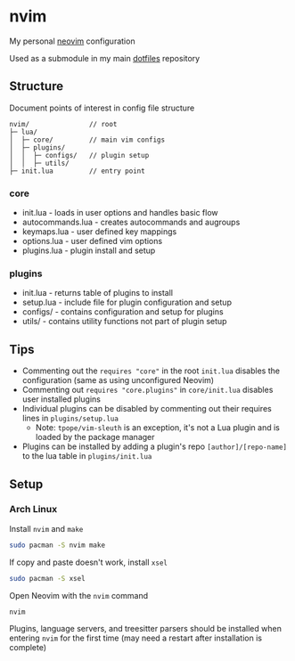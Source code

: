 # nvim

My personal [neovim](https://github.com/neovim/neovim) configuration

Used as a submodule in my main [dotfiles](https://github.com/liraymond04/.dotfiles) repository

## Structure

Document points of interest in config file structure

```
nvim/               // root
├─ lua/
│  ├─ core/         // main vim configs
│  ├─ plugins/
│  │  ├─ configs/   // plugin setup
│  │  ├─ utils/
├─ init.lua         // entry point
```

### core

 - init.lua - loads in user options and handles basic flow
 - autocommands.lua - creates autocommands and augroups
 - keymaps.lua - user defined key mappings
 - options.lua - user defined vim options
 - plugins.lua - plugin install and setup

### plugins
 - init.lua - returns
 table of plugins to install
 - setup.lua - include file for plugin configuration and setup
 - configs/ - contains
 configuration and setup for plugins
 - utils/ - contains utility functions not part of plugin setup
 
## Tips

 - Commenting out the `requires "core"` in the root `init.lua` disables the configuration (same as using unconfigured Neovim)
 - Commenting out `requires "core.plugins"` in `core/init.lua` disables user installed plugins
 - Individual plugins can be disabled by commenting out their requires lines in `plugins/setup.lua`
    - Note: `tpope/vim-sleuth` is an exception, it's not a Lua plugin and is loaded by the package manager
 - Plugins can be installed by adding a plugin's repo `[author]/[repo-name]` to the lua table in `plugins/init.lua`

## Setup

### Arch Linux

Install `nvim` and `make`

```bash
sudo pacman -S nvim make
```

If copy and paste doesn't work, install `xsel`

```bash
sudo pacman -S xsel
```

Open Neovim with the `nvim` command

```bash
nvim
```

Plugins, language servers, and treesitter parsers should be installed when entering `nvim` for the first time (may need a restart after installation is complete)
